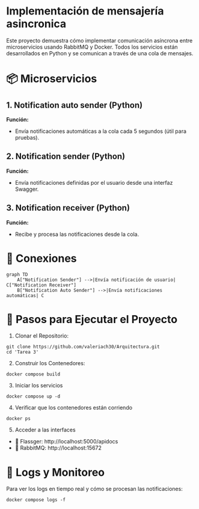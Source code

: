 # Implementación de mensajería asincronica

Este proyecto demuestra cómo implementar comunicación asíncrona entre microservicios usando RabbitMQ y Docker. Todos los servicios están desarrollados en Python y se comunican a través de una cola de mensajes.

# 📦 Microservicios

## 1. Notification auto sender (Python)

**Función:**

- Envía notificaciones automáticas a la cola cada 5 segundos (útil para pruebas).

## 2. Notification sender (Python)

**Función:**

- Envía notificaciones definidas por el usuario desde una interfaz Swagger.

## 3. Notification receiver (Python)

**Función:**

- Recibe y procesa las notificaciones desde la cola.

# 🔗 Conexiones

```mermaid
graph TD
    A["Notification Sender"] -->|Envía notificación de usuario| C["Notification Receiver"]
    B["Notification Auto Sender"] -->|Envía notificaciones automáticas| C
```

# 🚀 Pasos para Ejecutar el Proyecto

1. Clonar el Repositorio:

```
git clone https://github.com/valeriach30/Arquitectura.git
cd 'Tarea 3'
```

2. Construir los Contenedores:

```
docker compose build
```

3. Iniciar los servicios

```
docker compose up -d
```

4. Verificar que los contenedores están corriendo

```
docker ps
```

5. Acceder a las interfaces

- 🧪 Flassger: http://localhost:5000/apidocs
- 🐇 RabbitMQ: http://localhost:15672

# 📄 Logs y Monitoreo

Para ver los logs en tiempo real y cómo se procesan las notificaciones:

```
docker compose logs -f
```
